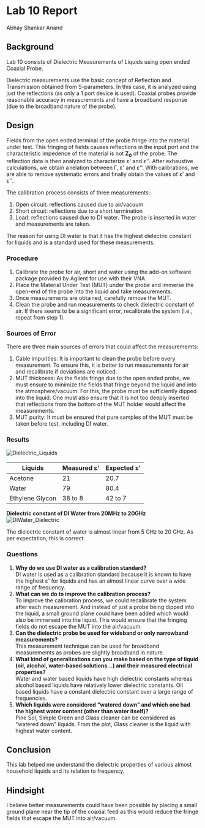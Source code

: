 # Lab 10 Report
Abhay Shankar Anand

## Background
Lab 10 consists of Dielectric Measurements of Liquids using open ended Coaxial Probe.

Dielectric measurements use the basic concept of Reflection and Transmission obtained from S-parameters. In this case, it is analyzed using just the reflections (as only a 1 port device is used). Coaxial probes provide reasonable accuracy in measurements and have a broadband response (due to the broadband nature of the probe).

## Design
Fields from the open ended terminal of the probe fringe into the material under test. This fringing of fields causes reflections in the input port and the characteristic impedence of the material is not **Z<sub>0</sub>** of the probe. The reflection data is then analyzed to characterize &#949;' and &#949;''.
After exhaustive calculations, we obtain a relation between &#915;, &#949;' and &#949;''. With calibrations, we are able to remove systematic errors and finally obtain the values of &#949;' and &#949;''.

The calibration process consists of three measurements:
1. Open circuit: reflections caused due to air/vacuum
2. Short circuit: reflections due to a short termination
3. Load: reflections caused due to DI water. The probe is inserted in water and measurements are taken.

The reason for using DI water is that it has the highest dielectric constant for liquids and is a standard used for these measurements.

### Procedure

1. Calibrate the probe for air, short and water using the add-on software package provided by Agilent for use with their VNA.
2. Place the Material Under Test (MUT) under the probe and immerse the open-end of the probe into the liquid and take measurements.
3. Once measurements are obtained, carefully remove the MUT.
4. Clean the probe and run measurements to check dielectric constant of air. If there seems to be a significant error, recalibrate the system (i.e., repeat from step 1).

### Sources of Error

There are three main sources of errors that could affect the measurememts:

1. Cable impurities: It is important to clean the probe before every measurement. To ensure this, it is better to run measurements for air and recalibrate if deviations are noticed.
2. MUT thickness: As the fields fringe due to the open ended probe, we must ensure to minimize the fields that fringe beyond the liquid and into the atmosphere/vacuum. For this, the probe must be sufficiently dipped into the liquid. One must also ensure that it is not too deeply inserted that reflections from the bottom of the MUT holder would affect the measurements.
3. MUT purity: It must be ensured that pure samples of the MUT must be taken before test, including DI water.

### Results
![Dielectric_Liquids](https://github.com/CourseReps/ECEN452-Spring2016/blob/master/Students/abhaysanand/Lab10/results/DielectricConstantsLiquids.png)

Liquids | Measured &#949;' | Expected &#949;'
------- | ---------------- | ----------------
Acetone | 21 | 20.7
Water | 79 | 80.4
Ethylene Glycon | 38 to 8 | 42 to 7

**Dielectric constant of DI Water from 20MHz to 20GHz**
![DIWater_Dielectric](https://github.com/CourseReps/ECEN452-Spring2016/blob/master/Students/abhaysanand/Lab10/results/DielectricConstantsDIWater.png)

The dielectric constant of water is almost linear from 5 GHz to 20 GHz. As per expectation, this is correct.

### Questions
1. **Why do we use DI water as a calibration standard?**<br>
DI water is used as a calibration standard because it is known to have the highest &#949;' for liquids and has an almost linear curve over a wide range of frequency.
2. **What can we do to improve the calibration process?**<br>
To improve the calibration process, we could recalibrate the system after each measurement. And instead of just a probe being dipped into the liquid, a small ground plane could have been added which would also be immersed into the liquid. This would ensure that the fringing fields do not escape the MUT into the air/vacuum.
3. **Can the dielectric probe be used for wideband or only narrowband measurements?**<br>
This measurement technique can be used for broadband measurememts as probes are slightly broadband in nature.
4. **What kind of generalizations can you make based on the type of liquid (oil, alcohol, water-based solutions…) and their measured electrical properties?**<br>
Water and water based liquids have high dielectric constants whereas alcohol based liquids have relatively lower dielectric constants. Oil based liquids have a constant dielectric constant over a large range of frequencies.
5. **Which liquids were considered “watered down” and which one had the highest water content (other than water itself)?**<br>
Pine Sol, Simple Green and Glass cleaner can be considered as "watered down" liquids. From the plot, Glass cleaner is the liquid with highest water content.

## Conclusion
This lab helped me understand the dielectric properties of various almost household liquids and its relation to frequency.

## Hindsight
I believe better measurememts could have been possible by placing a small ground plane near the tip of the coaxial feed as this would reduce the fringe fields that escape the MUT into air/vacuum.
